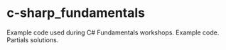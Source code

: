 # c-sharp_fundamentals
Example code used during C# Fundamentals workshops. Example code. Partials solutions.
